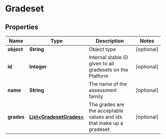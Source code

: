 
# Gradeset

## Properties
Name | Type | Description | Notes
------------ | ------------- | ------------- | -------------
**object** | **String** | Object type |  [optional]
**id** | **Integer** | Internal stable ID given to all gradesets on the Platform |  [optional]
**name** | **String** | The name of the assessment family |  [optional]
**grades** | [**List&lt;GradesetGrades&gt;**](GradesetGrades.md) | The grades are the acceptable values and ids that make up a gradeset. |  [optional]



